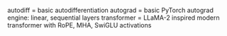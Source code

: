 autodiff = basic autodifferentiation
autograd = basic PyTorch autograd engine: linear, sequential layers
transformer = LLaMA-2 inspired modern transformer with RoPE, MHA, SwiGLU activations
